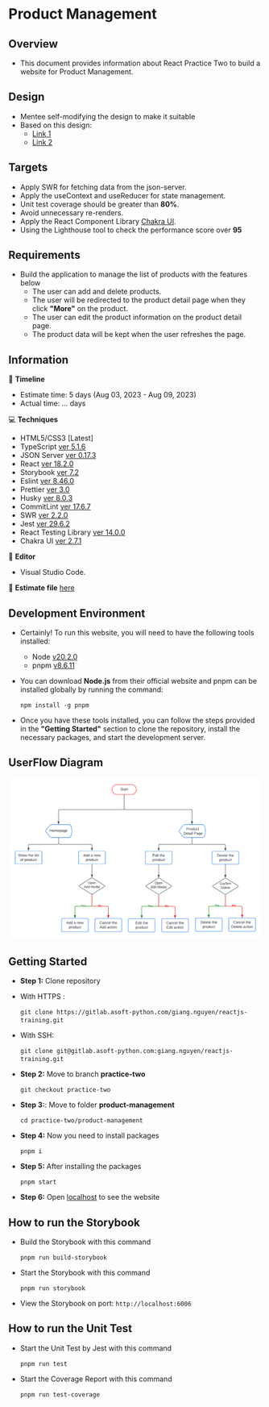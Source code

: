 # Product Management

## Overview

- This document provides information about React Practice Two to build a website for Product Management.

## Design

- Mentee self-modifying the design to make it suitable
- Based on this design:
  - [Link 1](https://nicepage.com/templates/preview/we-design-digital-products-and-brands-4745875?device=desktop)
  - [Link 2](https://nicepage.com/templates/preview/visual-and-product-design-3109323?device=desktop)

## Targets

- Apply SWR for fetching data from the json-server.
- Apply the useContext and useReducer for state management.
- Unit test coverage should be greater than **80%**.
- Avoid unnecessary re-renders.
- Apply the React Component Library [Chakra UI](https://chakra-ui.com/).
- Using the Lighthouse tool to check the performance score over **95**

## Requirements

- Build the application to manage the list of products with the features below
  - The user can add and delete products.
  - The user will be redirected to the product detail page when they click **"More"** on the product.
  - The user can edit the product information on the product detail page.
  - The product data will be kept when the user refreshes the page.

## Information

📅 **Timeline**

  - Estimate time: 5 days (Aug 03, 2023 - Aug 09, 2023)
  - Actual time: ... days

💻 **Techniques**

  - HTML5/CSS3 [Latest]
  - TypeScript [ver 5.1.6](https://www.typescriptlang.org/)
  - JSON Server [ver 0.17.3](https://github.com/typicode/json-server)
  - React [ver 18.2.0](https://react.dev)
  - Storybook [ver 7.2](https://storybook.js.org/)
  - Eslint [ver 8.46.0](https://eslint.org/docs/latest/use/getting-started#quick-start)
  - Prettier [ver 3.0](https://prettier.io/)
  - Husky [ver 8.0.3](https://typicode.github.io/husky/#/)
  - CommitLint [ver 17.6.7](https://commitlint.js.org/#/)
  - SWR [ver 2.2.0](https://swr.vercel.app/)
  - Jest [ver 29.6.2](https://jestjs.io/docs/getting-started)
  - React Testing Library [ver 14.0.0](https://testing-library.com/docs/)
  - Chakra UI [ver 2.7.1](https://chakra-ui.com/)

📝 **Editor** 
- Visual Studio Code.

📄 **Estimate file** [here](https://docs.google.com/document/d/1YMRJC0DoUG6ZQj0bdinKrH3H6vbA145L5U7l8ZMuT8s/edit?usp=sharing)

## Development Environment

- Certainly! To run this website, you will need to have the following tools installed:
  - Node [v20.2.0](https://nodejs.org/en/)
  - pnpm [v8.6.11](https://pnpm.io/installation)

- You can download **Node.js** from their official website and pnpm can be installed globally by running the command:
  ```
  npm install -g pnpm
  ```
- Once you have these tools installed, you can follow the steps provided in the **"Getting Started"** section to clone the repository, install the necessary packages, and start the development server.

## UserFlow Diagram

![Main features](src\assets\images\UserFlow_Diagram.png)

## Getting Started
- **Step 1:** Clone repository

- With HTTPS :
  ```
  git clone https://gitlab.asoft-python.com/giang.nguyen/reactjs-training.git
  ```
- With SSH:

  ```
  git clone git@gitlab.asoft-python.com:giang.nguyen/reactjs-training.git
  ```

- **Step 2:** Move to branch **practice-two**

  ```
  git checkout practice-two
  ```

- **Step 3:**: Move to folder **product-management**

  ```
  cd practice-two/product-management
  ```

- **Step 4:** Now you need to install packages

  ```
  pnpm i
  ```

- **Step 5:** After installing the packages

  ```
  pnpm start
  ```

- **Step 6:** Open [localhost](http://localhost:5173) to see the website

## How to run the Storybook

- Build the Storybook with this command

  ```
  pnpm run build-storybook
  ```

- Start the Storybook with this command
  ```
  pnpm run storybook
  ```
- View the Storybook on port: `http://localhost:6006`

## How to run the Unit Test
- Start the Unit Test by Jest with this command
  ```
  pnpm run test
  ```
- Start the Coverage Report with this command
  ```
  pnpm run test-coverage
  ```